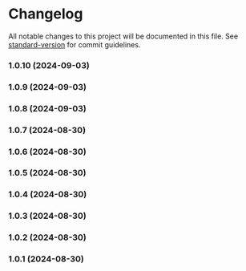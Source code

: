 # Changelog

All notable changes to this project will be documented in this file. See [standard-version](https://github.com/conventional-changelog/standard-version) for commit guidelines.

### 1.0.10 (2024-09-03)

### 1.0.9 (2024-09-03)

### 1.0.8 (2024-09-03)

### 1.0.7 (2024-08-30)

### 1.0.6 (2024-08-30)

### 1.0.5 (2024-08-30)

### 1.0.4 (2024-08-30)

### 1.0.3 (2024-08-30)

### 1.0.2 (2024-08-30)

### 1.0.1 (2024-08-30)
